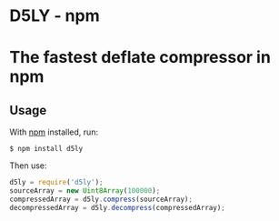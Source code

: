 # D5LY - npm
# The fastest deflate compressor in npm

## Usage 

With [npm](https://npmjs.org/) installed, run:

    $ npm install d5ly

Then use:

```javascript
d5ly = require('d5ly');
sourceArray = new Uint8Array(100000);
compressedArray = d5ly.compress(sourceArray);
decompressedArray = d5ly.decompress(compressedArray);
```
